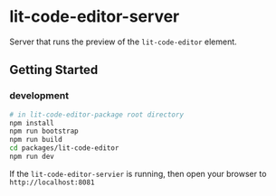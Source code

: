 # lit-code-editor-server
Server that runs the preview of the `lit-code-editor` element.

## Getting Started
### development
```sh
# in lit-code-editor-package root directory
npm install
npm run bootstrap
npm run build
cd packages/lit-code-editor
npm run dev
```

If the `lit-code-editor-servier` is running, then open your browser to
`http://localhost:8081`
